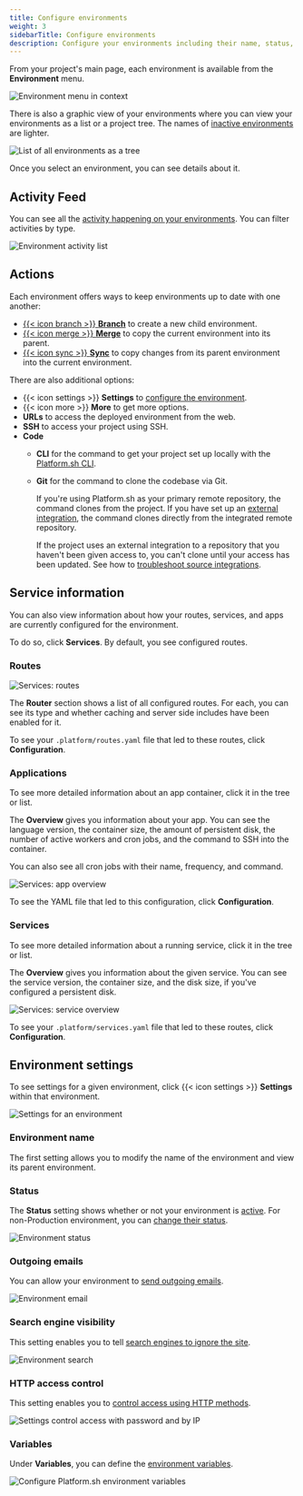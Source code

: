 ```yaml
---
title: Configure environments
weight: 3
sidebarTitle: Configure environments
description: Configure your environments including their name, status, and visibility.
---
```


From your project's main page, each environment is available from the **Environment** menu.

![Environment menu in context](/images/management-console/env-pulldown.png "0.4")

There is also a graphic view of your environments where you can view your environments as a list or a project tree.
The names of [inactive environments](../../other/glossary.md#inactive-environment) are lighter.

![List of all environments as a tree](/images/management-console/environments.png "0.5")

Once you select an environment, you can see details about it.

## Activity Feed

You can see all the [activity happening on your environments](../../increase-observability/logs.md#activity-logs).
You can filter activities by type.

![Environment activity list](/images/management-console/activity.png "0.5")

## Actions

Each environment offers ways to keep environments up to date with one another:

* [{{< icon branch >}} **Branch**](../../other/glossary.md#branch) to create a new child environment.
* [{{< icon merge >}} **Merge**](../../other/glossary.md#merge) to copy the current environment into its parent.
* [{{< icon sync >}} **Sync**](../../other/glossary.md#sync)
  to copy changes from its parent environment into the current environment.

There are also additional options:

* {{< icon settings >}} **Settings** to [configure the environment](#environment-settings).
* {{< icon more >}} **More** to get more options.
* **URLs** to access the deployed environment from the web.
* **SSH** to access your project using SSH.
* **Code**
  * **CLI** for the command to get your project set up locally with the [Platform.sh CLI](../../development/cli/_index.md).
  * **Git** for the command to clone the codebase via Git.
  
    If you're using Platform.sh as your primary remote repository, the command clones from the project.
    If you have set up an [external integration](../../integrations/source/_index.md),
    the command clones directly from the integrated remote repository.

    If the project uses an external integration to a repository that you haven't been given access to,
    you can't clone until your access has been updated.
    See how to [troubleshoot source integrations](../../integrations/source/troubleshoot.md).

## Service information

You can also view information about how your routes, services, and apps are currently configured for the environment.

To do so, click **Services**.
By default, you see configured routes.

### Routes

![Services: routes](/images/management-console/service-tab/routes.png "0.5")

The **Router** section shows a list of all configured routes.
For each, you can see its type and whether caching and server side includes have been enabled for it.

To see your `.platform/routes.yaml` file that led to these routes, click **Configuration**.

### Applications

To see more detailed information about an app container, click it in the tree or list.

The **Overview** gives you information about your app.
You can see the language version, the container size, the amount of persistent disk,
the number of active workers and cron jobs, and the command to SSH into the container.

You can also see all cron jobs with their name, frequency, and command.

![Services: app overview](/images/management-console/service-tab/app-overview.png "0.5")

To see the YAML file that led to this configuration, click **Configuration**.

### Services

To see more detailed information about a running service, click it in the tree or list.

The **Overview** gives you information about the given service.
You can see the service version, the container size, and the disk size, if you've configured a persistent disk.

![Services: service overview](/images/management-console/service-tab/service-overview.png "0.5")

To see your `.platform/services.yaml` file that led to these routes, click **Configuration**.

## Environment settings

To see settings for a given environment, click {{< icon settings >}} **Settings** within that environment.

![Settings for an environment](/images/management-console/env-settings.png "0.75")

### Environment name

The first setting allows you to modify the name of the environment and view its parent environment.

### Status

The **Status** setting shows whether or not your environment is [active](../../other/glossary.md#active-environment).
For non-Production environment, you can [change their status](../../overview/environments/deactivate-environment.md).

![Environment status](/images/management-console/env-status.png "0.5")

### Outgoing emails

You can allow your environment to [send outgoing emails](../../development/email.md).

![Environment email](/images/management-console/env-email.png "0.75")

### Search engine visibility

This setting enables you to tell [search engines to ignore the site](../../overview/environments/search-engine-visibility.md).

![Environment search](/images/management-console/env-search.png "0.5")

### HTTP access control

This setting enables you to [control access using HTTP methods](../../overview/environments/http-access-control.md).

![Settings control access with password and by IP](/images/management-console/settings-basics-access-control.png "0.5")

### Variables

Under **Variables**, you can define the [environment variables](../../development/variables/_index.md).

![Configure Platform.sh environment variables](/images/management-console/settings-variables-environment.png "0.6")
